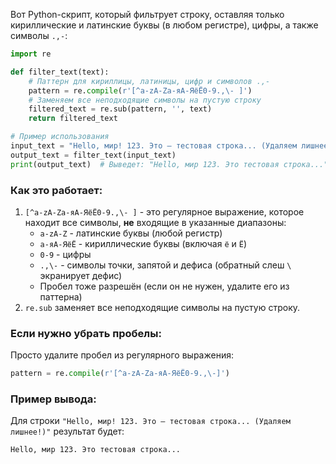 Вот Python-скрипт, который фильтрует строку, оставляя только кириллические и латинские буквы (в любом регистре), цифры, а также символы `.,-`:

```python
import re

def filter_text(text):
    # Паттерн для кириллицы, латиницы, цифр и символов .,-
    pattern = re.compile(r'[^a-zA-Zа-яА-ЯёЁ0-9.,\- ]')
    # Заменяем все неподходящие символы на пустую строку
    filtered_text = re.sub(pattern, '', text)
    return filtered_text

# Пример использования
input_text = "Hello, мир! 123. Это — тестовая строка... (Удаляем лишнее!)"
output_text = filter_text(input_text)
print(output_text)  # Выведет: "Hello, мир 123. Это тестовая строка..."
```

### Как это работает:
1. `[^a-zA-Zа-яА-ЯёЁ0-9.,\- ]` - это регулярное выражение, которое находит все символы, **не** входящие в указанные диапазоны:
   - `a-zA-Z` - латинские буквы (любой регистр)
   - `а-яА-ЯёЁ` - кириллические буквы (включая `ё` и `Ё`)
   - `0-9` - цифры
   - `.,\-` - символы точки, запятой и дефиса (обратный слеш `\` экранирует дефис)
   - Пробел тоже разрешён (если он не нужен, удалите его из паттерна)
2. `re.sub` заменяет все неподходящие символы на пустую строку.

### Если нужно убрать пробелы:
Просто удалите пробел из регулярного выражения:
```python
pattern = re.compile(r'[^a-zA-Zа-яА-ЯёЁ0-9.,\-]')
```

### Пример вывода:
Для строки `"Hello, мир! 123. Это — тестовая строка... (Удаляем лишнее!)"` результат будет:
```
Hello, мир 123. Это тестовая строка...
```